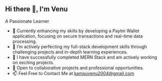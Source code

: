 ## Hi there 👋, I'm Venu



A Passionate Learner 











- 🔭 Currently enhancing my skills by developing a Paytm Wallet application, focusing on secure transactions and real-time data processing.
- 🌱 I’m actively perfecting my full-stack development skills through challenging projects and in-depth learning experiences.
- 💬 I have successfully completed MERN Stack and am actively working on exciting projects.
- 👯 Open to collaborative projects and professional opportunities.
- 📫 Feel Free to Contact Me at [kamsuvenu2004@gmail.com](mailto:kamsuvenu2004@gmail.com)

